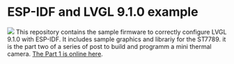 # ESP-IDF and LVGL 9.1.0 example

![](https://www.gabrielecalabrese.com/wp-content/uploads/2024/07/DSC06694.jpeg)
This repository contains the sample firmware to correctly configure LVGL 9.1.0 with ESP-IDF. It includes sample graphics and librariy for the ST7789. 
it is the part two of a series of post to build and programm a mini thermal camera.  [The Part 1 is online here](https://www.gabrielecalabrese.com/2024/07/02/build-a-mini-thermal-camera-part-1/).

